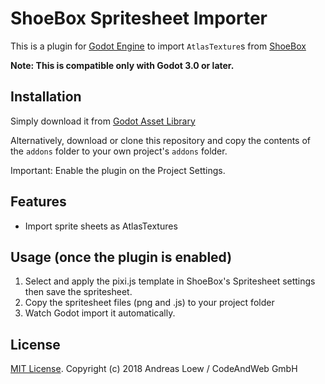 # ShoeBox Spritesheet Importer

This is a plugin for [Godot Engine](https://godotengine.org) to import
`AtlasTexture`s from [ShoeBox](http://renderhjs.net/shoebox/)

**Note: This is compatible only with Godot 3.0 or later.**


## Installation

Simply download it from [Godot Asset Library](https://godotengine.org/asset-library/asset/169)

Alternatively, download or clone this repository and copy the contents of the
`addons` folder to your own project's `addons` folder.

Important: Enable the plugin on the Project Settings.

## Features

* Import sprite sheets as AtlasTextures

## Usage (once the plugin is enabled)
1. Select and apply the pixi.js template in ShoeBox's Spritesheet settings then save the spritesheet.
2. Copy the spritesheet files (png and .js) to your project folder
3. Watch Godot import it automatically.

## License

[MIT License](LICENSE). Copyright (c) 2018 Andreas Loew / CodeAndWeb GmbH
